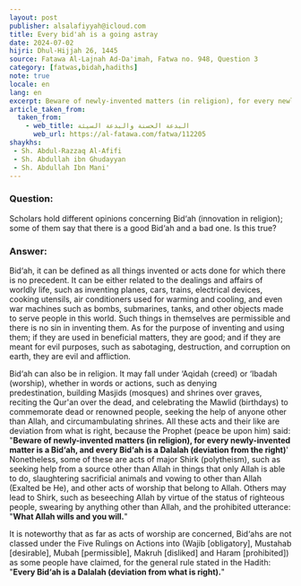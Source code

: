```yaml
---
layout: post
publisher: alsalafiyyah@icloud.com
title: Every bid'ah is a going astray
date: 2024-07-02
hijri: Dhul-Hijjah 26, 1445
source: Fatawa Al-Lajnah Ad-Da'imah, Fatwa no. 948, Question 3
category: [fatwas,bidah,hadiths]
note: true
locale: en
lang: en
excerpt: Beware of newly-invented matters (in religion), for every newly-invented matter is a Bid‘ah, and every Bid‘ah is a Dalalah.
article_taken_from: 
  taken_from:
    - web_title: البدعة الحسنة والبدعة السيئة
      web_url: https://al-fatawa.com/fatwa/112205
shaykhs: 
 - Sh. Abdul-Razzaq Al-Afifi
 - Sh. Abdullah ibn Ghudayyan
 - Sh. Abdullah Ibn Mani'
---
```


### Question: 
Scholars hold different opinions concerning Bid‘ah (innovation in religion); some of them say that there is a good Bid‘ah and a bad one. Is this true?

### Answer: 
Bid‘ah, it can be defined as all things invented or acts done for which there is no precedent. It can be either related to the dealings and affairs of worldly life, such as inventing planes, cars, trains, electrical devices, cooking utensils, air conditioners used for warming and cooling, and even war machines such as bombs, submarines, tanks, and other objects made to serve people in this world. Such things in themselves are permissible and there is no sin in inventing them. As for the purpose of inventing and using them; if they are used in beneficial matters, they are good; and if they are meant for evil purposes, such as sabotaging, destruction, and corruption on earth, they are evil and affliction.

Bid‘ah can also be in religion. It may fall under ‘Aqidah (creed) or ‘Ibadah (worship), whether in words or actions, such as denying predestination, building Masjids (mosques) and shrines over graves, reciting the Qur'an over the dead, and celebrating the Mawlid (birthdays) to commemorate dead or renowned people, seeking the help of anyone other than Allah, and circumambulating shrines. All these acts and their like are deviation from what is right, because the Prophet (peace be upon him) said: "**Beware of newly-invented matters (in religion), for every newly-invented matter is a Bid‘ah, and every Bid‘ah is a Dalalah (deviation from the right)**' Nonetheless, some of these are acts of major Shirk (polytheism), such as seeking help from a source other than Allah in things that only Allah is able to do, slaughtering sacrificial animals and vowing to other than Allah (Exalted be He), and other acts of worship that belong to Allah. Others may lead to Shirk, such as beseeching Allah by virtue of the status of righteous people, swearing by anything other than Allah, and the prohibited utterance: "**What Allah wills and you will.**" 

It is noteworthy that as far as acts of worship are concerned, Bid‘ahs are not classed under the Five Rulings on Actions into (Wajib [obligatory], Mustahab [desirable], Mubah [permissible], Makruh [disliked] and Haram [prohibited]) as some people have claimed, for the general rule stated in the Hadith: "**Every Bid‘ah is a Dalalah (deviation from what is right).**"
